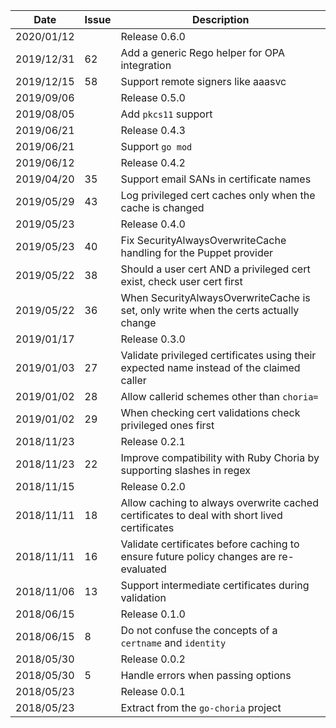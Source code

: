 |Date      |Issue |Description                                                                                              |
|----------|------|---------------------------------------------------------------------------------------------------------|
|2020/01/12|      |Release 0.6.0                                                                                            |
|2019/12/31|62    |Add a generic Rego helper for OPA integration                                                            |
|2019/12/15|58    |Support remote signers like aaasvc                                                                       |
|2019/09/06|      |Release 0.5.0                                                                                            |
|2019/08/05|      |Add `pkcs11` support                                                                                     |
|2019/06/21|      |Release 0.4.3                                                                                            |
|2019/06/21|      |Support `go mod`                                                                                         |
|2019/06/12|      |Release 0.4.2                                                                                            |
|2019/04/20|35    |Support email SANs in certificate names                                                                  |
|2019/05/29|43    |Log privileged cert caches only when the cache is changed                                                |
|2019/05/23|      |Release 0.4.0                                                                                            |
|2019/05/23|40    |Fix SecurityAlwaysOverwriteCache handling for the Puppet provider                                        |
|2019/05/22|38    |Should a user cert AND a privileged cert exist, check user cert first                                    |
|2019/05/22|36    |When SecurityAlwaysOverwriteCache is set, only write when the certs actually change                      |
|2019/01/17|      |Release 0.3.0                                                                                            |
|2019/01/03|27    |Validate privileged certificates using their expected name instead of the claimed caller                 |
|2019/01/02|28    |Allow callerid schemes other than `choria=`                                                              |
|2019/01/02|29    |When checking cert validations check privileged ones first                                               |
|2018/11/23|      |Release 0.2.1                                                                                            |
|2018/11/23|22    |Improve compatibility with Ruby Choria by supporting slashes in regex                                    |
|2018/11/15|      |Release 0.2.0                                                                                            |
|2018/11/11|18    |Allow caching to always overwrite cached certificates to deal with short lived certificates              |
|2018/11/11|16    |Validate certificates before caching to ensure future policy changes are re-evaluated                    |
|2018/11/06|13    |Support intermediate certificates during validation                                                      |
|2018/06/15|      |Release 0.1.0                                                                                            |
|2018/06/15|8     |Do not confuse the concepts of a `certname` and `identity`                                               |
|2018/05/30|      |Release 0.0.2                                                                                            |
|2018/05/30|5     |Handle errors when passing options                                                                       |
|2018/05/23|      |Release 0.0.1                                                                                            |
|2018/05/23|      |Extract from the `go-choria` project                                                                     |
